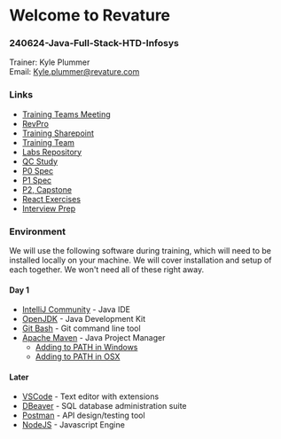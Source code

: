 # Welcome to Revature  
### 240624-Java-Full-Stack-HTD-Infosys  
Trainer: Kyle Plummer  
Email: Kyle.plummer@revature.com

### Links
 - [Training Teams Meeting](https://teams.microsoft.com/l/meetup-join/19%3ameeting_M2NjY2IwZjktZDNiMi00OWZlLWJkNjAtZTliNmI4YzExMmEw%40thread.v2/0?context=%7b%22Tid%22%3a%226b63e28a-a8f9-47b5-aa40-97e231215164%22%2c%22Oid%22%3a%2278c973cd-8e35-4076-84ef-13256beed44f%22%7d)
 - [RevPro](https://app.revature.com/)
 - [Training Sharepoint](https://revaturetech.sharepoint.com/sites/240624-Reston-JAVAFULLSTACK-HTDINFOS)
 - [Training Team](https://teams.microsoft.com/l/channel/19%3AWcDV9wfP5yiVFOGalRRKp97rssUT-yeRKNNP_oPSFes1%40thread.tacv2/240624-Reston-JAVAFULLSTACK-HTDINFOS?groupId=16982c99-d8b6-4aac-8253-22bd0bdf5cb1&tenantId=76955bbc-806c-4944-9c3a-c7c5692ecf8e&allowXTenantAccess=True&ngc=True)
 - [Labs Repository](https://github.com/240624-Java-Full-Stack-HTD-Infosys/Labs)
 - [QC Study](https://github.com/240624-Java-Full-Stack-HTD-Infosys/Notes/blob/main/QC%20Study/README.md)
 - [P0 Spec](https://github.com/240624-Java-Full-Stack-HTD-Infosys/Kyle-Plummer-P0)
 - [P1 Spec](https://github.com/240624-Java-Full-Stack-HTD-Infosys/.github/blob/main/profile/P1-spec.md)
 - [P2, Capstone](https://github.com/240624-Java-Full-Stack-HTD-Infosys/RevShop-Capstone-P2/blob/main/README.md)
 - [React Exercises](https://github.com/240624-Java-Full-Stack-HTD-Infosys/Exercises/blob/main/README.md)
 - [Interview Prep](https://github.com/240624-Java-Full-Stack-HTD-Infosys/Notes/blob/main/interview-prep.md)
   

### Environment
We will use the following software during training, which will need to be installed locally on your machine. We will cover installation and setup of each together. We won't need all of these right away.

#### Day 1
 - [IntelliJ Community](https://www.jetbrains.com/idea/download/#section=windows) - Java IDE
 - [OpenJDK](https://adoptium.net/temurin/releases/) - Java Development Kit
 - [Git Bash](https://git-scm.com/downloads) - Git command line tool
 - [Apache Maven](https://maven.apache.org/download.cgi) - Java Project Manager
   - [Adding to PATH in Windows](https://www.architectryan.com/2018/03/17/add-to-the-path-on-windows-10/)
   - [Adding to PATH in OSX](https://www.architectryan.com/2012/10/02/add-to-the-path-on-mac-os-x-mountain-lion/)

#### Later
 - [VSCode](https://code.visualstudio.com/download) - Text editor with extensions
 - [DBeaver](https://dbeaver.io/download/) - SQL database administration suite
 - [Postman](https://www.postman.com/downloads/) - API design/testing tool
 - [NodeJS](https://nodejs.org/en/download/) - Javascript Engine

